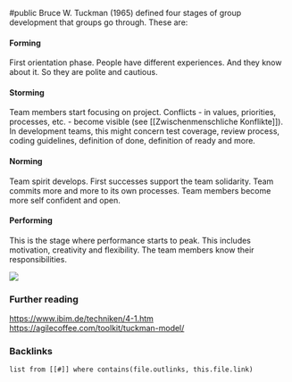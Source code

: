 #public
Bruce W. Tuckman (1965) defined four stages of group development that groups go through. These are:

#### Forming
First orientation phase. People have different experiences. And they know about it. So they are polite and cautious. 
#### Storming
Team members start focusing on project. Conflicts - in values, priorities, processes, etc. - become visible (see [[Zwischenmenschliche Konflikte]]). In development teams, this might concern test coverage, review process, coding guidelines, definition of done, definition of ready and more.
#### Norming
Team spirit develops. First successes support the team solidarity. Team commits more and more to its own processes. Team members become more self confident and open.  
#### Performing
This is the stage where performance starts to peak. This includes motivation, creativity and flexibility. The team members know their responsibilities. 

![](https://agilecoffee.com/wp-content/uploads/2016/12/49-tuckman-model.jpg)

### Further reading
https://www.ibim.de/techniken/4-1.htm
https://agilecoffee.com/toolkit/tuckman-model/


### Backlinks
```dataview 
list from [[#]] where contains(file.outlinks, this.file.link)
```

